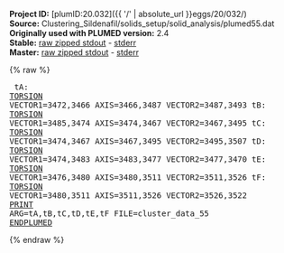 **Project ID:** [plumID:20.032]({{ '/' | absolute_url }}eggs/20/032/)  
**Source:** Clustering_Sildenafil/solids_setup/solid_analysis/plumed55.dat  
**Originally used with PLUMED version:** 2.4  
**Stable:** [raw zipped stdout](plumed55.dat.plumed.stdout.txt.zip) - [stderr](plumed55.dat.plumed.stderr)  
**Master:** [raw zipped stdout](plumed55.dat.plumed_master.stdout.txt.zip) - [stderr](plumed55.dat.plumed_master.stderr)  

{% raw %}<pre>
tA: <a href="https://plumed.github.io/doc-master/user-doc/html/_t_o_r_s_i_o_n.html">TORSION</a> VECTOR1=3472,3466 AXIS=3466,3487 VECTOR2=3487,3493
tB: <a href="https://plumed.github.io/doc-master/user-doc/html/_t_o_r_s_i_o_n.html">TORSION</a> VECTOR1=3485,3474 AXIS=3474,3467 VECTOR2=3467,3495
tC: <a href="https://plumed.github.io/doc-master/user-doc/html/_t_o_r_s_i_o_n.html">TORSION</a> VECTOR1=3474,3467 AXIS=3467,3495 VECTOR2=3495,3507
tD: <a href="https://plumed.github.io/doc-master/user-doc/html/_t_o_r_s_i_o_n.html">TORSION</a> VECTOR1=3474,3483 AXIS=3483,3477 VECTOR2=3477,3470
tE: <a href="https://plumed.github.io/doc-master/user-doc/html/_t_o_r_s_i_o_n.html">TORSION</a> VECTOR1=3476,3480 AXIS=3480,3511 VECTOR2=3511,3526
tF: <a href="https://plumed.github.io/doc-master/user-doc/html/_t_o_r_s_i_o_n.html">TORSION</a> VECTOR1=3480,3511 AXIS=3511,3526 VECTOR2=3526,3522
<a href="https://plumed.github.io/doc-master/user-doc/html/_p_r_i_n_t.html">PRINT</a> ARG=tA,tB,tC,tD,tE,tF FILE=cluster_data_55
<a href="https://plumed.github.io/doc-master/user-doc/html/_e_n_d_p_l_u_m_e_d.html">ENDPLUMED</a>
</pre>{% endraw %}
